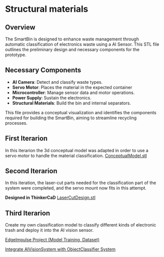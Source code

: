 # Structural materials

## Overview
The SmartBin is designed to enhance waste management through automatic classification of electronics waste using a AI Sensor. This STL file outlines the preliminary design and necessary components for the prototype.

## Necessary Components
- **AI Camera**: Detect and classify waste types.
- **Servo Motor**: Places the material in the expected container
- **Microcontroller**: Manage sensor data and motor operations.
- **Power Supply**: Sustain the electronics.
- **Structural Materials**: Build the bin and internal separators.

This file provides a conceptual visualization and identifies the components required for building the SmartBin, aiming to streamline recycling processes.


## First Iterarion
In this iterarion the 3d conceptual model was adapted in order to use a servo motor to handle the material classification.
[ConceptualModel.stl](SmartClassifier.stl)

## Second Iterarion
In this iteration, the laser-cut parts needed for the classification part of the system were completed, and the servo mount now fits in this attempt.

**Designed in ThinkerCaD**
[LaserCutDesign.stl](https://github.com/LeonelCamposM/SmartBin/blob/main/Design/LaserCut/LaserClassifier.stl)

## Third Iterarion
Create my own classification model to classify different kinds of electronic trash and deploy it into the AI vision sensor.

[EdgeImpulse Project (Model Training, Dataset)](https://studio.edgeimpulse.com/public/398417/live)
<br>

[Integrate AIVisionSystem with ObjectClassifier System](https://www.instagram.com/p/C6-k41gOTJm/?utm_source=ig_web_button_share_sheet&igsh=MzRlODBiNWFlZA==)